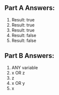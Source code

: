 ## Part A Answers:
1. Result: true
2. Result: true
3. Result: true
4. Result: false
5. Result: false

## Part B Answers:
1. ANY variable
2. x OR z
3. z
4. x OR y
5. x